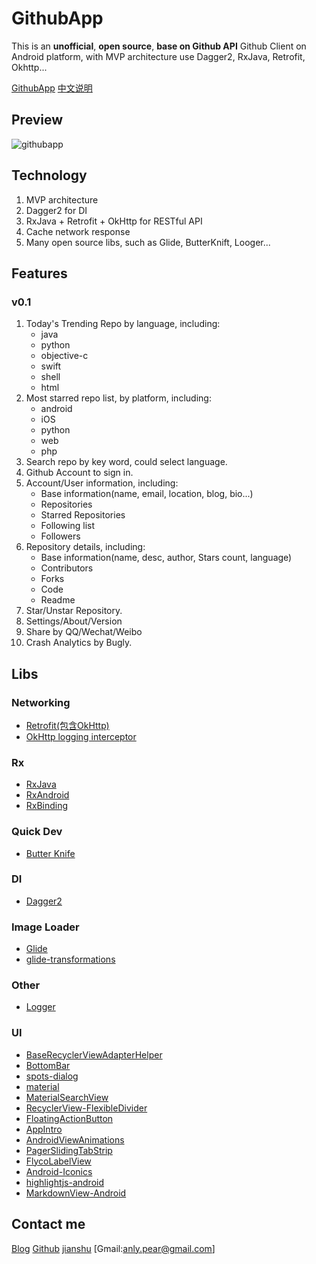# GithubApp

This is an **unofficial**, **open source**, **base on Github API** Github Client on Android platform, with MVP architecture use Dagger2, RxJava, Retrofit, Okhttp...

[GithubApp](https://github.com/mingjunli/GithubApp)
[中文说明](http://blog.lmj.wiki/GithubApp/)

## Preview

![githubapp](http://oat9lzupi.bkt.clouddn.com/githubapp.gif)


## Technology
1. MVP architecture 	
2. Dagger2 for DI
3. RxJava + Retrofit + OkHttp for RESTful API
4. Cache network response
5. Many open source libs, such as Glide, ButterKnift, Looger...

## Features
### v0.1

1. Today's Trending Repo by language, including:
	* java
  	* python
 	* objective-c
 	* swift
 	* shell
 	* html
2. Most starred repo list, by platform, including:
	* android
	* iOS
	* python
	* web
	* php
3. Search repo by key word, could select language.
4. Github Account to sign in.
5. Account/User information, including:
	* Base information(name, email, location, blog, bio...)
	* Repositories
	* Starred Repositories
	* Following list
	* Followers
6. Repository details, including:
	* Base information(name, desc, author, Stars count, language)
	* Contributors
	* Forks
	* Code
	* Readme
7. Star/Unstar Repository.
8. Settings/About/Version
9. Share by QQ/Wechat/Weibo
10. Crash Analytics by Bugly.


## Libs

### Networking
* [Retrofit(包含OkHttp)](https://github.com/square/retrofit) 
* [OkHttp logging interceptor](https://github.com/square/okhttp/wiki/Interceptors) 

### Rx
* [RxJava](https://github.com/ReactiveX/RxJava)
* [RxAndroid](https://github.com/ReactiveX/RxAndroid)
* [RxBinding](https://github.com/JakeWharton/RxBinding)

### Quick Dev
* [Butter Knife](https://github.com/JakeWharton/butterknife)

### DI
* [Dagger2](https://github.com/google/dagger)

### Image Loader
* [Glide](https://github.com/bumptech/glide)
* [glide-transformations](https://github.com/wasabeef/glide-transformations)

### Other
* [Logger](https://github.com/orhanobut/logger)

### UI
* [BaseRecyclerViewAdapterHelper](https://github.com/CymChad/BaseRecyclerViewAdapterHelper)
* [BottomBar](https://github.com/roughike/BottomBar)
* [spots-dialog](https://github.com/d-max/spots-dialog)
* [material](https://github.com/rey5137/material)
* [MaterialSearchView](https://github.com/MiguelCatalan/MaterialSearchView)
* [RecyclerView-FlexibleDivider](https://github.com/yqritc/RecyclerView-FlexibleDivider)
* [FloatingActionButton](https://github.com/Clans/FloatingActionButton)
* [AppIntro](https://github.com/PaoloRotolo/AppIntro)
* [AndroidViewAnimations](https://github.com/daimajia/AndroidViewAnimations)
* [PagerSlidingTabStrip](https://github.com/astuetz/PagerSlidingTabStrip)
* [FlycoLabelView](https://github.com/H07000223/FlycoLabelView)
* [Android-Iconics](https://github.com/mikepenz/Android-Iconics)
* [highlightjs-android](https://github.com/PDDStudio/highlightjs-android)
* [MarkdownView-Android](https://github.com/mukeshsolanki/MarkdownView-Android)

## Contact me
[Blog](http://blog.lmj.wiki/) [Github](https://github.com/mingjunli) [jianshu](http://www.jianshu.com/users/bc1dacc65fae) [Gmail:anly.pear@gmail.com]

